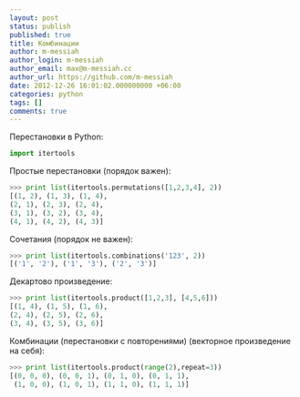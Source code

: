 ```yaml
---
layout: post
status: publish
published: true
title: Комбинации
author: m-messiah
author_login: m-messiah
author_email: max@m-messiah.cc
author_url: https://github.com/m-messiah
date: 2012-12-26 16:01:02.000000000 +06:00
categories: python
tags: []
comments: true
---
```


Перестановки в Python:

```python
import itertools
```


Простые перестановки (порядок важен):

```python
>>> print list(itertools.permutations([1,2,3,4], 2))
[(1, 2), (1, 3), (1, 4),
(2, 1), (2, 3), (2, 4),
(3, 1), (3, 2), (3, 4),
(4, 1), (4, 2), (4, 3)]
```
Сочетания (порядок не важен):

```python
>>> print list(itertools.combinations('123', 2))
[('1', '2'), ('1', '3'), ('2', '3')]
```

Декартово произведение:

```python
>>> print list(itertools.product([1,2,3], [4,5,6]))
[(1, 4), (1, 5), (1, 6),
(2, 4), (2, 5), (2, 6),
(3, 4), (3, 5), (3, 6)]
```
Комбинации (перестановки с повторениями) (векторное произведение на себя):

```python
>>> print list(itertools.product(range(2),repeat=3))
[(0, 0, 0), (0, 0, 1), (0, 1, 0), (0, 1, 1),
 (1, 0, 0), (1, 0, 1), (1, 1, 0), (1, 1, 1)]
```
